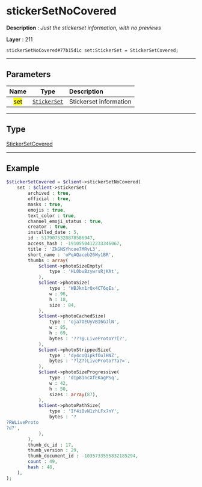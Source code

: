 # stickerSetNoCovered

**Description** : *Just the stickerset information, with no previews*

**Layer** : 211

```tl
stickerSetNoCovered#77b15d1c set:StickerSet = StickerSetCovered;
```

---

## Parameters

| Name | Type | Description |
| :---: | :---: | :--- |
| <mark>set</mark> | [`StickerSet`](type/StickerSet) | Stickerset information |

---

## Type

[StickerSetCovered](type/StickerSetCovered)

---

## Example

```php
$stickerSetCovered = $client->stickerSetNoCovered(
	set : $client->stickerSet(
		archived : true,
		official : true,
		masks : true,
		emojis : true,
		text_color : true,
		channel_emoji_status : true,
		creator : true,
		installed_date : 5,
		id : 5179075328878586947,
		access_hash : -1910550412233346067,
		title : 'ZkGNSYhcoe7MRvL3',
		short_name : 'oPqAQaceb26Wy1BR',
		thumbs : array(
			$client->photoSizeEmpty(
				type : 'HL0bvBzywrsRjKAt',
			),
			$client->photoSize(
				type : 'WBJkn1rQx4CT6qEs',
				w : 96,
				h : 18,
				size : 84,
			),
			$client->photoCachedSize(
				type : 'oja7OEUyVBI6GJlN',
				w : 85,
				h : 69,
				bytes : '???@.LiveProtoY?[?',
			),
			$client->photoStrippedSize(
				type : 'dy4coQipkfOulHNZ',
				bytes : '?lZ?)LiveProto??a?=',
			),
			$client->photoSizeProgressive(
				type : 'dIp81ncXfEKagPSq',
				w : 42,
				h : 50,
				sizes : array(87),
			),
			$client->photoPathSize(
				type : 'If4iBvN1zhLFx7nY',
				bytes : '??RWLiveProto?մ?',
			),
		),
		thumb_dc_id : 17,
		thumb_version : 29,
		thumb_document_id : -1035733555832185294,
		count : 49,
		hash : 48,
	),
);
```